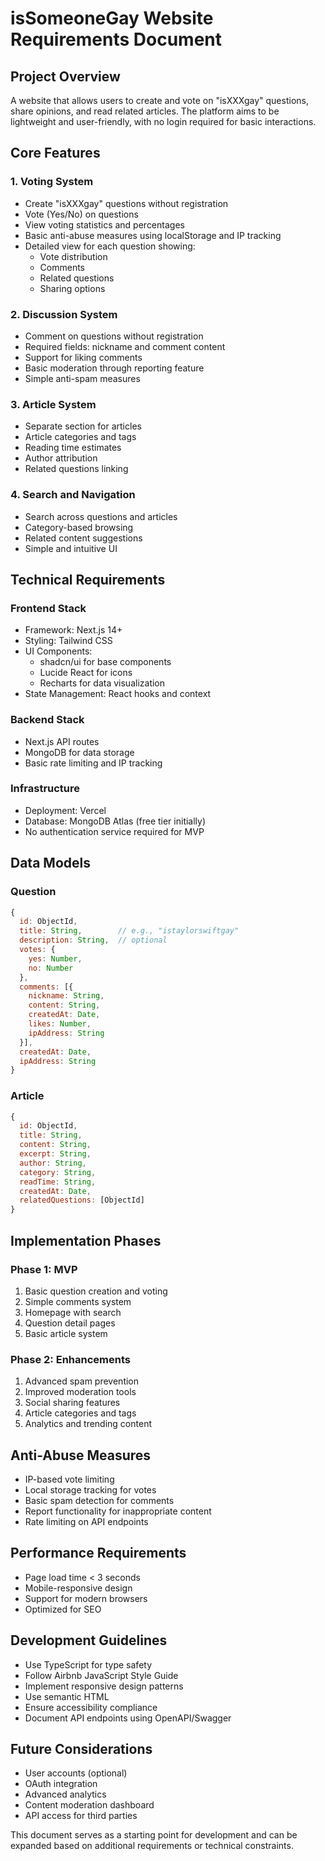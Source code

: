 # isSomeoneGay Website Requirements Document

## Project Overview
A website that allows users to create and vote on "isXXXgay" questions, share opinions, and read related articles. The platform aims to be lightweight and user-friendly, with no login required for basic interactions.

## Core Features

### 1. Voting System
- Create "isXXXgay" questions without registration
- Vote (Yes/No) on questions
- View voting statistics and percentages
- Basic anti-abuse measures using localStorage and IP tracking
- Detailed view for each question showing:
  - Vote distribution
  - Comments
  - Related questions
  - Sharing options

### 2. Discussion System
- Comment on questions without registration
- Required fields: nickname and comment content
- Support for liking comments
- Basic moderation through reporting feature
- Simple anti-spam measures

### 3. Article System
- Separate section for articles
- Article categories and tags
- Reading time estimates
- Author attribution
- Related questions linking

### 4. Search and Navigation
- Search across questions and articles
- Category-based browsing
- Related content suggestions
- Simple and intuitive UI

## Technical Requirements

### Frontend Stack
- Framework: Next.js 14+
- Styling: Tailwind CSS
- UI Components: 
  - shadcn/ui for base components
  - Lucide React for icons
  - Recharts for data visualization
- State Management: React hooks and context

### Backend Stack
- Next.js API routes
- MongoDB for data storage
- Basic rate limiting and IP tracking

### Infrastructure
- Deployment: Vercel
- Database: MongoDB Atlas (free tier initially)
- No authentication service required for MVP

## Data Models

### Question
```javascript
{
  id: ObjectId,
  title: String,        // e.g., "istaylorswiftgay"
  description: String,  // optional
  votes: {
    yes: Number,
    no: Number
  },
  comments: [{
    nickname: String,
    content: String,
    createdAt: Date,
    likes: Number,
    ipAddress: String
  }],
  createdAt: Date,
  ipAddress: String
}
```

### Article
```javascript
{
  id: ObjectId,
  title: String,
  content: String,
  excerpt: String,
  author: String,
  category: String,
  readTime: String,
  createdAt: Date,
  relatedQuestions: [ObjectId]
}
```

## Implementation Phases

### Phase 1: MVP
1. Basic question creation and voting
2. Simple comments system
3. Homepage with search
4. Question detail pages
5. Basic article system

### Phase 2: Enhancements
1. Advanced spam prevention
2. Improved moderation tools
3. Social sharing features
4. Article categories and tags
5. Analytics and trending content

## Anti-Abuse Measures
- IP-based vote limiting
- Local storage tracking for votes
- Basic spam detection for comments
- Report functionality for inappropriate content
- Rate limiting on API endpoints

## Performance Requirements
- Page load time < 3 seconds
- Mobile-responsive design
- Support for modern browsers
- Optimized for SEO

## Development Guidelines
- Use TypeScript for type safety
- Follow Airbnb JavaScript Style Guide
- Implement responsive design patterns
- Use semantic HTML
- Ensure accessibility compliance
- Document API endpoints using OpenAPI/Swagger

## Future Considerations
- User accounts (optional)
- OAuth integration
- Advanced analytics
- Content moderation dashboard
- API access for third parties

This document serves as a starting point for development and can be expanded based on additional requirements or technical constraints.
